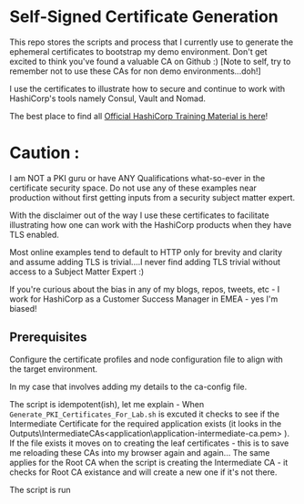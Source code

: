 # Self-Signed Certificate Generation

This repo stores the scripts and process that I currently use to generate the ephemeral certificates to bootstrap my demo environment. Don't get excited to think you've found a valuable CA on Github :) [Note to self, try to remember not to use these CAs for non demo environments...doh!]

I use the certificates to illustrate how to secure and continue to work with HashiCorp's tools namely Consul, Vault and Nomad.

The best place to find all [Official HashiCorp Training Material is here](https://learn.hashicorp.com/)!

# Caution :
I am NOT a PKI guru or have ANY Qualifications what-so-ever in the certificate security space. Do not use any of these examples near production without first getting inputs from a security subject matter expert.

With the disclaimer out of the way I use these certificates to facilitate illustrating how one can work with the HashiCorp products when they have TLS enabled.

Most online examples tend to default to HTTP only for brevity and clarity and assume adding TLS is trivial....I never find adding TLS trivial without access to a Subject Matter Expert :)

If you're curious about the bias in any of my blogs, repos, tweets, etc - I work for HashiCorp as a Customer Success Manager in EMEA - yes I'm biased!

## Prerequisites

Configure the certificate profiles and node configuration file to align with the target environment.

In my case that involves adding my details to the ca-config file. 

The script is idempotent(ish), let me explain - 
When `Generate_PKI_Certificates_For_Lab.sh` is excuted it checks to see if the Intermediate Certificate for the required application exists (it looks in the Outputs\IntermediateCAs\<application\application-intermediate-ca.pem> ).
If the file exists it moves on to creating the leaf certificates - this is to save me reloading these CAs into my browser again and again...
The same applies for the Root CA when the script is creating the Intermediate CA - it checks for Root CA existance and will create a new one if it's not there.

The script is run
